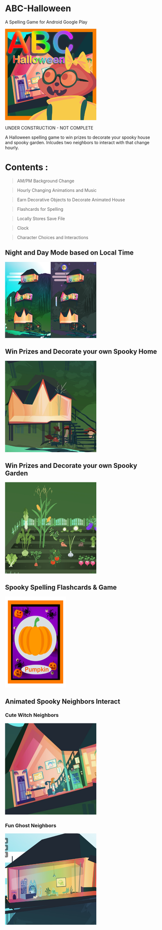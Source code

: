 # ABC-Halloween
A Spelling Game for Android Google Play

<img src="https://github.com/SarahBass/Android-PlayStore-Icons/blob/main/ABC%20Halloween.png" width="300" height="300" />

UNDER CONSTRUCTION - NOT COMPLETE

A Halloween spelling game to win prizes to decorate your spooky house and spooky garden. Inlcudes two neighbors to interact with that change hourly. 

# Contents :

> AM/PM Background Change

> Hourly Changing Animations and Music

> Earn Decorative Objects to Decorate Animated House
 
> Flashcards for Spelling

> Locally Stores Save File

> Clock 

> Character Choices and Interactions


## Night and Day Mode based on Local Time

<img src="https://github.com/SarahBass/ABC-Halloween/blob/main/images/day.PNG" width="150" height="250" /><img src="https://github.com/SarahBass/ABC-Halloween/blob/main/images/night.PNG" width="150" height="250" />

## Win Prizes and Decorate your own Spooky Home

<img src="https://github.com/SarahBass/ABC-Halloween/blob/main/images/empty.jpg" width="300" height="300" />

## Win Prizes and Decorate your own Spooky Garden

<img src="https://github.com/SarahBass/ABC-Halloween/blob/main/images/garden.jpg" width="300" height="300" />

## Spooky Spelling Flashcards & Game

<img src="https://github.com/SarahBass/ABC-Halloween/blob/main/images/flashcard.png" width="200" height="300" />


## Animated Spooky Neighbors Interact

### Cute Witch Neighbors

<img src="https://github.com/SarahBass/ABC-Halloween/blob/main/images/middle.jpg" width="300" height="300" />

### Fun Ghost Neighbors

<img src="https://github.com/SarahBass/ABC-Halloween/blob/main/images/top.jpg" width="300" height="300" />

